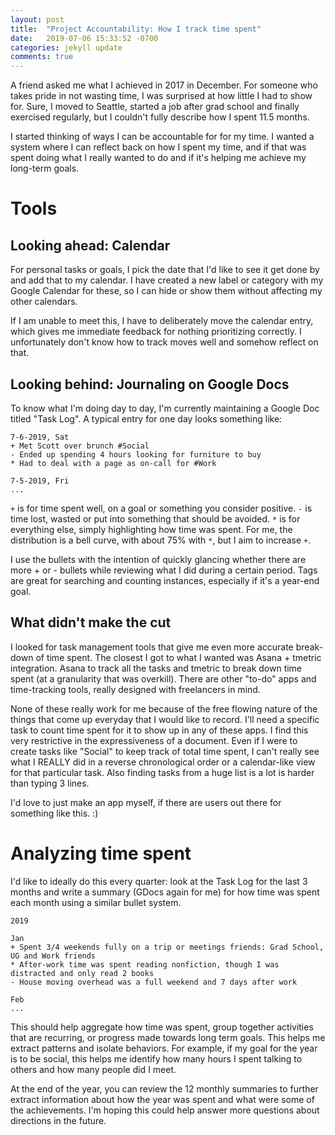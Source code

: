 ```yaml
---
layout: post
title:  "Project Accountability: How I track time spent"
date:   2019-07-06 15:33:52 -0700
categories: jekyll update
comments: true
---
```

A friend asked me what I achieved in 2017 in December. For someone who takes pride in not wasting time, I was surprised at how little I had to show for. Sure, I moved to Seattle, started a job after grad school and finally exercised regularly, but I couldn't fully describe how I spent 11.5 months.

I started thinking of ways I can be accountable for for my time. I wanted a system where I can reflect back on how I spent my time, and if that was spent doing what I really wanted to do and if it's helping me achieve my long-term goals. 

# Tools

## Looking ahead: Calendar

For personal tasks or goals, I pick the date that I'd like to see it get done by and add that to my calendar. I have created a new label or category with my Google Calendar for these, so I can hide or show them without affecting my other calendars. 

If I am unable to meet this, I have to deliberately move the calendar entry, which gives me immediate feedback for nothing prioritizing correctly. I unfortunately don't know how to track moves well and somehow reflect on that.

## Looking behind: Journaling on Google Docs

To know what I'm doing day to day, I'm currently maintaining a Google Doc titled "Task Log". A typical entry for one day looks something like:

```
7-6-2019, Sat
+ Met Scott over brunch #Social
- Ended up spending 4 hours looking for furniture to buy
* Had to deal with a page as on-call for #Work

7-5-2019, Fri
...
```

`+` is for time spent well, on a goal or something you consider positive. `-` is time lost, wasted or put into something that should be avoided. `*` is for everything else, simply highlighting how time was spent. For me, the distribution is a bell curve, with about 75% with `*`, but I aim to increase `+`. 

I use the bullets with the intention of quickly glancing whether there are more + or - bullets while reviewing what I did during a certain period. Tags are great for searching and counting instances, especially if it's a year-end goal.

## What didn't make the cut

I looked for task management tools that give me even more accurate break-down of time spent. The closest I got to what I wanted was Asana + tmetric integration. Asana to track all the tasks and tmetric to break down time spent (at a granularity that was overkill). There are other "to-do" apps and time-tracking tools, really designed with freelancers in mind. 

None of these really work for me because of the free flowing nature of the things that come up everyday that I would like to record. I'll need a specific task to count time spent for it to show up in any of these apps. I find this very restrictive in the expressiveness of a document. Even if I were to create tasks like "Social" to keep track of total time spent, I can't really see what I REALLY did in a reverse chronological order or a calendar-like view for that particular task. Also finding tasks from a huge list is a lot is harder than typing 3 lines. 

I'd love to just make an app myself, if there are users out there for something like this. :) 

# Analyzing time spent

I'd like to ideally do this every quarter: look at the Task Log for the last 3 months and write a summary (GDocs again for me) for how time was spent each month using a similar bullet system. 

```
2019

Jan
+ Spent 3/4 weekends fully on a trip or meetings friends: Grad School, UG and Work friends
* After-work time was spent reading nonfiction, though I was distracted and only read 2 books
- House moving overhead was a full weekend and 7 days after work

Feb
...
```

This should help aggregate how time was spent, group together activities that are recurring, or progress made towards long term goals. This helps me extract patterns and isolate behaviors. For example, if my goal for the year is to be social, this helps me identify how many hours I spent talking to others and how many people did I meet. 

At the end of the year, you can review the 12 monthly summaries to further extract information about how the year was spent and what were some of the achievements. I'm hoping this could help answer more questions about directions in the future.

